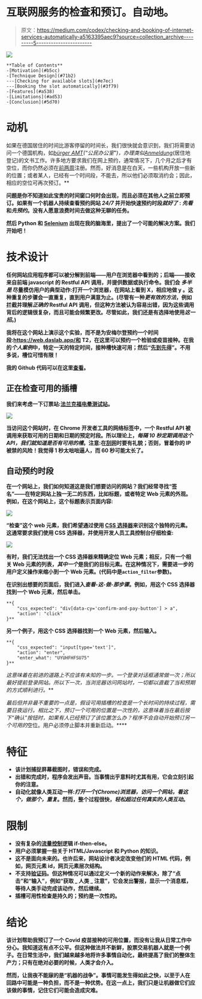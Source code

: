 # 互联网服务的检查和预订。自动地。

> 原文：<https://medium.com/codex/checking-and-booking-of-internet-services-automatically-a5163395aec9?source=collection_archive---------5----------------------->

![](img/a220fd21c5276c8461a69b51111297fe.png)

```
**Table of Contents**
-[Motivation](#b5cc)
-[Technique Design](#71b2)
---[Checking for available slots](#e7ec)
---[Booking the slot automatically](#3f79)
-[Features](#a538)
-[Limitations](#ad53)
-[Conclusion](#5d70)
```

# 动机

如果在德国居住的时间比游客停留的时间长，我们很快就会意识到，我们将需要访问一个德国机构，如[*bürger AMT*](https://de.wikipedia.org/wiki/Bürgeramt)*(“公民办公室”)，办理类似[*Anmeldung*](https://allaboutberlin.com/glossary/Anmeldung)*(居住地登记)的文书工作。许多地方要求我们在网上预约，通常情况下，几个月之后才有空位，而你仍然必须在[前两周](https://www.gesetze-im-internet.de/englisch_bmg/englisch_bmg.html#p0184)注册。然而，好消息是在白天，一些机构开放一些新的位置；或者某人，已经有一个时间段，不能去，所以他们必须取消约会；因此，相应的空位可再次预订。**

**问题是你不知道如此宝贵的时间窗口何时会出现，而且必须在其他人之前立即预订。如果有一个机器人持续查看预约网站 *24/7* 并开始快速预约时段*就好了* : *先看*和*先预约*。没有人愿意浪费时间去做这种无聊的任务。**

**然后 Python 和 [Selenium](https://en.wikipedia.org/wiki/Selenium_(software)) 出现在我的脑海里，提出了一个可能的解决方案。我们开始吧！**

# **技术设计**

**任何网站应用程序都可以被分解到前端——用户在浏览器中看到的；后端——接收来自前端 javascript 的 Restful API 调用，并提供数据或执行命令。我们会 ***多半是*** 尽量模仿用户的典型动作:**打开一个浏览器，在网站上看到 X，相应地做 y** 。这种重复的步骤会一直重复，直到用户满意为止。(尽管有一种*更有效的方法*，例如拦截并理解*正确的* Restful API 调用，但这种方法被认为容易出错，因为这些调用背后的逻辑很复杂，而且可能会频繁更改。尽管如此，我们还是有选择地使用*这一招*。)**

**我将在这个网站上演示这个实验，而不是为安梅尔登预约一个时间段:https://web.daslab.app/和 T2，在这里可以预约一个检验或疫苗接种。在我的*个人案例*中，特定一天的特定时间，接种槽快速可用；然后“[先到先得](https://www.merriam-webster.com/dictionary/first%20come%2C%20first%20served)”。不用多说，槽位可惜有限！**

**我的 Github 代码可以在这里[查看](https://github.com/ThachNgocTran/AutomaticWebsiteBooking)。**

## **正在检查可用的插槽**

**我们来考虑一下订票站:[法兰克福电晕测试站](https://web.daslab.app/book/location/1181)。**

**![](img/6fac92b2f69737d4a184999592e013fe.png)**

**当访问这个网站时，在 Chrome 开发者工具的网络标签中，一个 Restful API 被调用来获取可用的日期和日期的预定时段。所以理论上，*每隔 10 秒定期调用这个 API，我们就知道是否有可用的槽*。**注意**:在[刮网](https://en.wikipedia.org/wiki/Web_scraping)时要有礼貌；否则，冒着你的 IP 被禁的风险！我觉得 1 秒太咄咄逼人，而 60 秒可能太长了。**

## **自动预约时段**

**在一个网站上，我们如何知道这是我们想要访问的网站？我们经常寻找“签名”——在特定网站上独一无二的东西，比如标题，或者特定 Web 元素的外观。例如，在这个网站上，这个标题表示页面内容:**

**![](img/ed82e1282f93f6bedd18fbb634e6fa0b.png)**

**“检查”这个 web 元素，我们希望通过使用 [CSS 选择器](https://developer.mozilla.org/en-US/docs/Web/CSS/CSS_Selectors)来识别这个独特的元素。这通常要求我们使用 CSS 选择器，并使用开发人员工具控制台仔细检查:**

**![](img/698c588408f982204db5c97841546292.png)**

**有时，我们无法找出一个 CSS 选择器来精确定位 Web 元素；相反，只有一个相关 Web 元素的列表，*其中一个*是我们的目标元素。在这种情况下，需要进一步的用户定义操作来缩小到一个 Web 元素。(代码中是`action_filter`参数)。**

**在识别出想要的页面后，我们进入*查看-这-做-那步骤*。例如，用这个 CSS 选择器找到一个 Web 元素，然后单击。**

```
**{
    "css_expected": "div[data-cy='confirm-and-pay-button'] > a",
    "action": "click"
}**
```

**另一个例子，用这个 CSS 选择器找到一个 Web 元素，然后输入。**

```
**{
    "css_expected": "input[type='text']",
    "action": "enter",
    "enter_what": "UYUHFHFSU75"
}**
```

**这意味着在前进的道路上不应该有未知的一步。一个登录对话框通常做*一次*；所以最好提前登录网站*。所以下一次，当浏览器访问网站时，一切都以直截了当和预期的方式顺利进行。***

***最后但并非最不重要的一点是，假设可用插槽的检查是一个长时间的持续过程，需要日夜运行。相比之下，预订一个可用的位置是一次性的，这意味着当在最后按下“确认”按钮时，如果有人已经预订了该位置怎么办？程序不会自动*开始预订*另一个可用的*空位。用户必须停止脚本并重新启动。****

# **特征**

*   **该计划捕捉屏幕截图时，错误和完成。**
*   **出错和完成时，程序会发出声音。当事情出乎意料时尤其有用，它会立刻引起你的注意。**
*   **自动化就像人类互动一样:*打开一个(Chrome)浏览器，访问一个网站，看这个，做那个，重复*。然而，整个过程很快，*轻松超过任何真实的人类互动*。**

# **限制**

*   **没有复杂的[流量控制](https://en.wikipedia.org/wiki/Control_flow)逻辑 if-then-else。**
*   **用户必须掌握一些关于 HTML/Javascript 和 Python 的知识。**
*   **这不是面向未来的。也许后来，网站设计者决定改变他们的 HTML 代码，例如，网页元素 id，网页元素层次结构。**
*   **不支持[验证码](https://en.wikipedia.org/wiki/CAPTCHA)。但这种情况可以通过定义一个新的动作来解决，除了“点击”和“输入”，例如“获取 _ 人类 _ 注意”，它会发出警报，显示一个消息框，等待人类手动完成该动作，然后继续。**
*   **插槽可用性检查是持久的；预约是一次性的。**

# **结论**

**该计划帮助我预订了一个 Covid 疫苗接种的可用位置，而没有让我从日常工作中分心。我知道这有点不公平。但这种做法并不新鲜，股票交易机器人就是一个例子。在日常生活中，我们越来越多地将许多事情自动化，最终提高了我们的整体生产力；只有在绝对必要的时候，人类才会介入。**

**然而，让我夜不能寐的是“机器的战争”。事情可能发生得如此之快，以至于人在回路中可能是一种负担，而不是一种优势。在这一点上，我们只是让机器做它们应该做的事情，记住它们可能会造成灾难。**